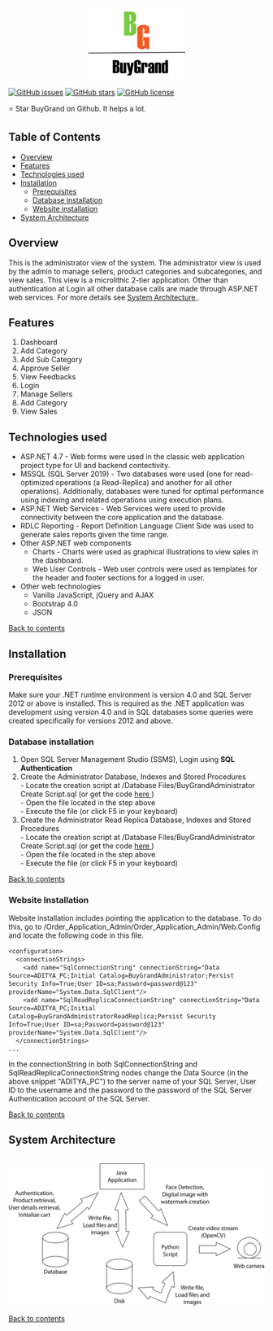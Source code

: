 <p align="center"><img src="https://github.com/aditya1962/BuyGrand/blob/master/Order_Application_Java/Logo.png" alt="logo"></p>

[![GitHub issues](https://img.shields.io/github/issues/aditya1962/BuyGrand)](https://github.com/aditya1962/BuyGrand/issues)
[![GitHub stars](https://img.shields.io/github/stars/aditya1962/BuyGrand)](https://github.com/aditya1962/BuyGrand/stargazers)
[![GitHub license](https://img.shields.io/github/license/aditya1962/BuyGrand)](https://github.com/aditya1962/BuyGrand/blob/master/LICENSE)

:star: Star BuyGrand on Github. It helps a lot.

<h2> Table of Contents </h2>

- <a href="#overview"> Overview </a>
- <a href="#features"> Features </a>
- <a href="#technologies"> Technologies used </a>
- <a href="#installation"> Installation </a>
    - <a href="#prerequisites"> Prerequisites </a>
    - <a href="#database-installation"> Database installation </a>
    - <a href="#website-installation"> Website installation </a>
- <a href="#system-architecture"> System Architecture </a>

<h2 id="overview"> Overview </h2>
This is the administrator view of the system. The administrator view is used by the admin to manage sellers, product categories and subcategories, and view sales. This view is a microlithic 2-tier application. Other than authentication at Login all other database calls are made through ASP.NET web services. For more details see <a href="#system-architecture"> System Architecture </a>.


<h2 id="features">Features</h2>
<ol>
    <li>Dashboard</li>
    <li>Add Category </li>
    <li>Add Sub Category </li>
    <li>Approve Seller </li>
    <li>View Feedbacks </li>
    <li>Login </li>
    <li>Manage Sellers </li>
    <li>Add Category </li>
    <li>View Sales </li>
</ol>


<h2 id="technologies"> Technologies used </h2>

-  ASP.NET 4.7 - Web forms were used in the classic web application project type for UI and backend contectivity.
-  MSSQL (SQL Server 2019) - Two databases were used (one for read-optimized operations (a Read-Replica) and another for all other operations). Additionally, databases were tuned for optimal performance using indexing and related operations using execution plans.
- ASP.NET Web Services - Web Services were used to provide connectivity between the core application and the database. 
- RDLC Reporting - Report Definition Language Client Side was used to generate sales reports given the time range.
- Other ASP.NET web components 
    - Charts - Charts were used as graphical illustrations to view sales in the dashboard.
    - Web User Controls - Web user controls were used as templates for the header and footer sections for a logged in user.
- Other web technologies
    - Vanilla JavaScript, jQuery and AJAX
    - Bootstrap 4.0
    - JSON
    
<a href="#user-content--table-of-contents-">Back to contents </a>

<h2 id="installation"> Installation </h2>

<h3 id="prerequisites"> Prerequisites </h3>

Make sure your .NET runtime environment is version 4.0 and SQL Server 2012 or above is installed. This is required as the .NET application was development using version 4.0 and in SQL databases some queries were created specifically for versions 2012 and above.

<h3 id="database-installation">Database installation </h3>
<ol>
<li> Open SQL Server Management Studio (SSMS), Login using <b>SQL Authentication</b></li>
<li> Create the Administrator Database, Indexes and Stored Procedures</li>
    - Locate the creation script at /Database Files/BuyGrandAdministrator Create Script.sql (or get the code <a href="https://github.com/aditya1962/BuyGrand/blob/master/Database%20Files/BuyGrandAdministrator%20Create%20Script.sql"> here </a>)<br/>
    - Open the file located in the step above<br/>
    - Execute the file (or click F5 in your keyboard)
    
<li> Create the Administrator Read Replica Database, Indexes and Stored Procedures</li>
    - Locate the creation script at /Database Files/BuyGrandAdministrator Create Script.sql (or get the code <a href="https://github.com/aditya1962/BuyGrand/blob/master/Database%20Files/BuyGrandAdministrator%20Create%20Script.sql"> here </a>)<br/>
    - Open the file located in the step above<br/>
    - Execute the file (or click F5 in your keyboard)
</ol>
<a href="#user-content--table-of-contents-">Back to contents </a>

<h3 id="website-installation">Website Installation </h3>
Website installation includes pointing the application to the database. To do this, go to /Order_Application_Admin/Order_Application_Admin/Web.Config and locate the following code in this file.
<br/>

```
<configuration>
  <connectionStrings>
    <add name="SqlConnectionString" connectionString="Data Source=ADITYA_PC;Initial Catalog=BuyGrandAdministrator;Persist Security Info=True;User ID=sa;Password=password@123" providerName="System.Data.SqlClient"/>
    <add name="SqlReadReplicaConnectionString" connectionString="Data Source=ADITYA_PC;Initial Catalog=BuyGrandAdministratorReadReplica;Persist Security Info=True;User ID=sa;Password=password@123" providerName="System.Data.SqlClient"/>
  </connectionStrings>
...
```

In the connectionString in both SqlConnectionString and SqlReadReplicaConnectionString nodes change the Data Source (in the above snippet "ADITYA_PC") to the server name of your SQL Server, User ID to the username and the password to the password of the SQL Server Authentication account of the SQL Server.

<a href="#user-content--table-of-contents-">Back to contents </a>

<h2 id="system-architecture"> System Architecture</h2>
<br>

<div align="center"><img src="https://raw.githubusercontent.com/aditya1962/BuyGrand/master/System%20Architecture.png" alt="System Architecture"></div>

<a href="#user-content--table-of-contents-">Back to contents </a>

